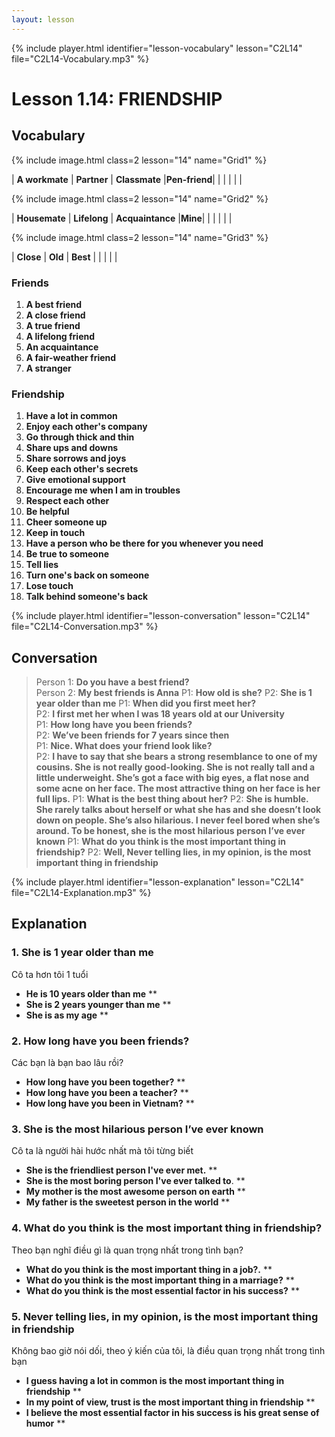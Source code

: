 ```yaml
---
layout: lesson
---
```


{% include player.html identifier="lesson-vocabulary" lesson="C2L14" file="C2L14-Vocabulary.mp3" %}
# Lesson 1.14: FRIENDSHIP


## Vocabulary

{% include image.html class=2 lesson="14" name="Grid1" %}

| **A workmate** | **Partner** | **Classmate** |**Pen-friend**| 
| | | | |

{% include image.html class=2 lesson="14" name="Grid2" %}

| **Housemate** | **Lifelong** | **Acquaintance** |**Mine**| 
| | | | |

{% include image.html class=2 lesson="14" name="Grid3" %}

| **Close** | **Old** | **Best** |
| | | | 








### Friends

1. **A best friend**
2. **A close friend**
3. **A true friend**
4. **A lifelong friend**
5. **An acquaintance**
6. **A fair-weather friend**
7. **A stranger**


### Friendship

1. **Have a lot in common**
2. **Enjoy each other's company**
3. **Go through thick and thin**
4. **Share ups and downs**
5. **Share sorrows and joys**
6. **Keep each other's secrets**
7. **Give emotional support**
8. **Encourage me when I am in troubles**
9. **Respect each other**
10. **Be helpful**
11. **Cheer someone up**
12. **Keep in touch**
13. **Have a person who be there for you whenever you need**
14. **Be true to someone**
15. **Tell lies**
16. **Turn one's back on someone**
17. **Lose touch**
18. **Talk behind someone's back**




{% include player.html identifier="lesson-conversation" lesson="C2L14" file="C2L14-Conversation.mp3" %}
## Conversation


> Person 1: **Do you have a best friend?**  
> Person 2: **My best friends is Anna**
> P1: **How old is she?**
> P2: **She is 1 year older than me**
> P1: **When did you first meet her?**  
> P2: **I first met her when I was 18 years old at our University**  
> P1: **How long have you been friends?**  
> P2: **We’ve been friends for 7 years since then**  
> P1: **Nice. What does your friend look like?**  
> P2: **I have to say that she bears a strong resemblance to one of my cousins. She is not really good-looking. She is not really tall and a little underweight. She’s got a face with big eyes, a flat nose and some acne on her face. The most attractive thing on her face is her full lips.**
> P1: **What is the best thing about her?**
> P2: **She is  humble. She rarely talks about herself or what she has and she doesn’t look down on people. She’s also hilarious. I never feel bored when she’s around. To be honest, she is the most hilarious person I’ve ever known**
> P1: **What do you think is the most important thing in friendship?**
> P2: **Well, Never telling lies, in my opinion, is the most important thing in friendship**




{% include player.html identifier="lesson-explanation" lesson="C2L14" file="C2L14-Explanation.mp3" %}
## Explanation


### 1. She is 1 year older than me

Cô ta hơn tôi 1 tuổi 

- **He is 10 years older than me** **
- **She is 2 years younger than me** **
- **She is as my age** **

### 2. How long have you been friends?
Các bạn là bạn bao lâu rồi?

- **How long have you been together?** **
- **How long have you been a teacher?** **
- **How long have you been in Vietnam?** **

### 3. She is the most hilarious person I’ve ever known
Cô ta là người hài hước nhất mà tôi từng biết

- **She is the friendliest person I've ever met.** **
- **She is the most boring person I've ever talked to**. **
- **My mother is the most awesome person on earth** **
- **My father is the sweetest person in the world** **

### 4. What do you think is the most important thing in friendship?
Theo bạn nghĩ điều gì là quan trọng nhất trong tình bạn?


- **What do you think is the most important thing in a job?.** **
- **What do you think is the most important thing in a marriage?** **
- **What do you think is the most essential factor in his success?** **

### 5.  Never telling lies, in my opinion, is the most important thing in friendship
Không bao giờ nói dối, theo ý kiến của tôi, là điều quan trọng nhất trong tình bạn


- **I guess having a lot in common is the most important thing in friendship** **
- **In my point of view, trust is the most important thing in friendship** ** 
- **I believe the most essential factor in his success is his great sense of humor** **

